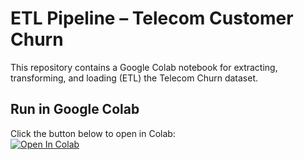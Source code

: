 # ETL Pipeline – Telecom Customer Churn
This repository contains a Google Colab notebook for extracting, transforming, and loading (ETL) the Telecom Churn dataset.

## Run in Google Colab
Click the button below to open in Colab:  
[![Open In Colab](https://colab.research.google.com/assets/colab-badge.svg)](https://colab.research.google.com/github/aryannagar29/telecom-churn-elt/blob/main/etl_pipeline_churn.ipynb)


